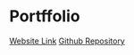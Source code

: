 # Portffolio
[Website Link](https://YashanWV.github.io/E19455EF528EPortfolio/)
[Github Repository](https://github.com/YashanWV/E19455EF528EPortfolio)